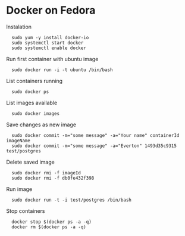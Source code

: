 # Docker on Fedora

Instalation

      sudo yum -y install docker-io
      sudo systemctl start docker
      sudo systemctl enable docker
      
Run first container with ubuntu image

      sudo docker run -i -t ubuntu /bin/bash

List containers running

      sudo docker ps
      
List images available

      sudo docker images
      

Save changes as new image

      sudo docker commit -m="some message" -a="Your name" containerId imageName
      sudo docker commit -m="some message" -a="Everton" 1493d35c9315 test/postgres
      
      
Delete saved image

      sudo docker rmi -f imageId
      sudo docker rmi -f db0fe432f398
      
Run image

      sudo docker run -t -i test/postgres /bin/bash

Stop containers

      docker stop $(docker ps -a -q)
      docker rm $(docker ps -a -q)
